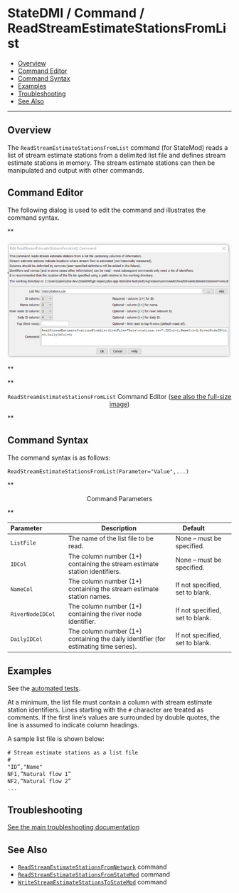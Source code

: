 # StateDMI / Command / ReadStreamEstimateStationsFromList #

* [Overview](#overview)
* [Command Editor](#command-editor)
* [Command Syntax](#command-syntax)
* [Examples](#examples)
* [Troubleshooting](#troubleshooting)
* [See Also](#see-also)

-------------------------

## Overview ##

The `ReadStreamEstimateStationsFromList` command (for StateMod)
reads a list of stream estimate stations from a delimited list file and defines stream estimate stations in memory.
The stream estimate stations can then be manipulated and output with other commands.

## Command Editor ##

The following dialog is used to edit the command and illustrates the command syntax.

**<p style="text-align: center;">
![ReadStreamEstimateStationsFromList command editor](ReadStreamEstimateStationsFromList.png)
</p>**

**<p style="text-align: center;">
`ReadStreamEstimateStationsFromList` Command Editor (<a href="../ReadStreamEstimateStationsFromList.png">see also the full-size image</a>)
</p>**

## Command Syntax ##

The command syntax is as follows:

```text
ReadStreamEstimateStationsFromList(Parameter="Value",...)
```
**<p style="text-align: center;">
Command Parameters
</p>**

| **Parameter**&nbsp;&nbsp;&nbsp;&nbsp;&nbsp;&nbsp;&nbsp;&nbsp;&nbsp;&nbsp;&nbsp;&nbsp; | **Description** | **Default**&nbsp;&nbsp;&nbsp;&nbsp;&nbsp;&nbsp;&nbsp;&nbsp;&nbsp;&nbsp; |
| --------------|-----------------|----------------- |
| `ListFile` | The name of the list file to be read. | None – must be specified. |
| `IDCol` | The column number (1+) containing the stream estimate station identifiers. | None – must be specified. |
| `NameCol` | The column number (1+) containing the stream estimate station names. | If not specified, set to blank. |
| `RiverNodeIDCol` | The column number (1+) containing the river node identifier. | If not specified, set to blank. |
| `DailyIDCol` | The column number (1+) containing the daily identifier (for estimating time series). | If not specified, set to blank. |

## Examples ##

See the [automated tests](https://github.com/OpenCDSS/cdss-app-statedmi-test/tree/master/test/regression/commands/ReadStreamEstimateStationsFromList).

At a minimum, the list file must contain a column with stream estimate station identifiers.
Lines starting with the `#` character are treated as comments.
If the first line’s values are surrounded by double quotes, the line is assumed to indicate column headings.

A sample list file is shown below:

```
# Stream estimate stations as a list file
#
"ID”,"Name"
NF1,”Natural flow 1”
NF2,”Natural flow 2”
...
```

## Troubleshooting ##

[See the main troubleshooting documentation](../../troubleshooting/troubleshooting.md)

## See Also ##

* [`ReadStreamEstimateStationsFromNetwork`](../ReadStreamEstimateStationsFromNetwork/ReadStreamEstimateStationsFromNetwork.md) command
* [`ReadStreamEstimateStationsFromStateMod`](../ReadStreamEstimateStationsFromStateMod/ReadStreamEstimateStationsFromStateMod.md) command
* [`WriteStreamEstimateStationsToStateMod`](../WriteStreamEstimateStationsToStateMod/WriteStreamEstimateStationsToStateMod.md) command
